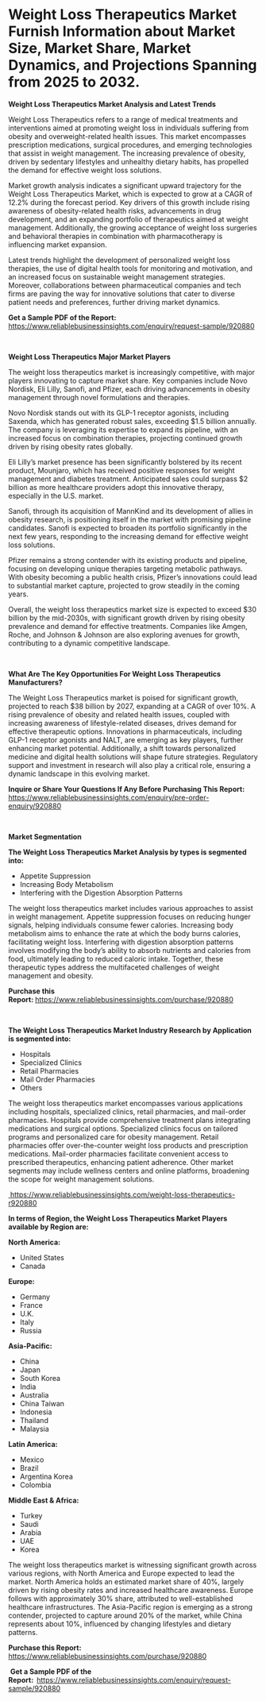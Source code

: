 <p><h1>Weight Loss Therapeutics Market Furnish Information about Market Size, Market Share, Market Dynamics, and Projections Spanning from 2025 to 2032.</h1></p><p><strong>Weight Loss Therapeutics Market Analysis and Latest Trends</strong></p>
<p><p>Weight Loss Therapeutics refers to a range of medical treatments and interventions aimed at promoting weight loss in individuals suffering from obesity and overweight-related health issues. This market encompasses prescription medications, surgical procedures, and emerging technologies that assist in weight management. The increasing prevalence of obesity, driven by sedentary lifestyles and unhealthy dietary habits, has propelled the demand for effective weight loss solutions.</p><p>Market growth analysis indicates a significant upward trajectory for the Weight Loss Therapeutics Market, which is expected to grow at a CAGR of 12.2% during the forecast period. Key drivers of this growth include rising awareness of obesity-related health risks, advancements in drug development, and an expanding portfolio of therapeutics aimed at weight management. Additionally, the growing acceptance of weight loss surgeries and behavioral therapies in combination with pharmacotherapy is influencing market expansion.</p><p>Latest trends highlight the development of personalized weight loss therapies, the use of digital health tools for monitoring and motivation, and an increased focus on sustainable weight management strategies. Moreover, collaborations between pharmaceutical companies and tech firms are paving the way for innovative solutions that cater to diverse patient needs and preferences, further driving market dynamics.</p></p>
<p><strong>Get a Sample PDF of the Report:&nbsp;</strong> <a href="https://www.reliablebusinessinsights.com/enquiry/request-sample/920880?utm_campaign=2843&utm_medium=2&utm_source=Github&utm_content=ia&utm_term=18042025&utm_id=weight-loss-therapeutics">https://www.reliablebusinessinsights.com/enquiry/request-sample/920880</a></p>
<p>&nbsp;</p>
<p><strong>Weight Loss Therapeutics Major Market Players</strong></p>
<p><p>The weight loss therapeutics market is increasingly competitive, with major players innovating to capture market share. Key companies include Novo Nordisk, Eli Lilly, Sanofi, and Pfizer, each driving advancements in obesity management through novel formulations and therapies.</p><p>Novo Nordisk stands out with its GLP-1 receptor agonists, including Saxenda, which has generated robust sales, exceeding $1.5 billion annually. The company is leveraging its expertise to expand its pipeline, with an increased focus on combination therapies, projecting continued growth driven by rising obesity rates globally.</p><p>Eli Lilly’s market presence has been significantly bolstered by its recent product, Mounjaro, which has received positive responses for weight management and diabetes treatment. Anticipated sales could surpass $2 billion as more healthcare providers adopt this innovative therapy, especially in the U.S. market.</p><p>Sanofi, through its acquisition of MannKind and its development of allies in obesity research, is positioning itself in the market with promising pipeline candidates. Sanofi is expected to broaden its portfolio significantly in the next few years, responding to the increasing demand for effective weight loss solutions.</p><p>Pfizer remains a strong contender with its existing products and pipeline, focusing on developing unique therapies targeting metabolic pathways. With obesity becoming a public health crisis, Pfizer’s innovations could lead to substantial market capture, projected to grow steadily in the coming years.</p><p>Overall, the weight loss therapeutics market size is expected to exceed $30 billion by the mid-2030s, with significant growth driven by rising obesity prevalence and demand for effective treatments. Companies like Amgen, Roche, and Johnson & Johnson are also exploring avenues for growth, contributing to a dynamic competitive landscape.</p></p>
<p>&nbsp;</p>
<p><strong>What Are The Key Opportunities For Weight Loss Therapeutics Manufacturers?</strong></p>
<p><p>The Weight Loss Therapeutics market is poised for significant growth, projected to reach $38 billion by 2027, expanding at a CAGR of over 10%. A rising prevalence of obesity and related health issues, coupled with increasing awareness of lifestyle-related diseases, drives demand for effective therapeutic options. Innovations in pharmaceuticals, including GLP-1 receptor agonists and NALT, are emerging as key players, further enhancing market potential. Additionally, a shift towards personalized medicine and digital health solutions will shape future strategies. Regulatory support and investment in research will also play a critical role, ensuring a dynamic landscape in this evolving market.</p></p>
<p><strong>Inquire or Share Your Questions If Any Before Purchasing This Report:</strong> <a href="https://www.reliablebusinessinsights.com/enquiry/pre-order-enquiry/920880?utm_campaign=2843&utm_medium=2&utm_source=Github&utm_content=ia&utm_term=18042025&utm_id=weight-loss-therapeutics">https://www.reliablebusinessinsights.com/enquiry/pre-order-enquiry/920880</a></p>
<p>&nbsp;</p>
<p><strong>Market Segmentation</strong></p>
<p><strong>The Weight Loss Therapeutics Market Analysis by types is segmented into:</strong></p>
<p><ul><li>Appetite Suppression</li><li>Increasing Body Metabolism</li><li>Interfering with the Digestion Absorption Patterns</li></ul></p>
<p><p>The weight loss therapeutics market includes various approaches to assist in weight management. Appetite suppression focuses on reducing hunger signals, helping individuals consume fewer calories. Increasing body metabolism aims to enhance the rate at which the body burns calories, facilitating weight loss. Interfering with digestion absorption patterns involves modifying the body’s ability to absorb nutrients and calories from food, ultimately leading to reduced caloric intake. Together, these therapeutic types address the multifaceted challenges of weight management and obesity.</p></p>
<p><strong>Purchase this Report:&nbsp;</strong><a href="https://www.reliablebusinessinsights.com/purchase/920880?utm_campaign=2843&utm_medium=2&utm_source=Github&utm_content=ia&utm_term=18042025&utm_id=weight-loss-therapeutics">https://www.reliablebusinessinsights.com/purchase/920880</a></p>
<p>&nbsp;</p>
<p><strong>The Weight Loss Therapeutics Market Industry Research by Application is segmented into:</strong></p>
<p><ul><li>Hospitals</li><li>Specialized Clinics</li><li>Retail Pharmacies</li><li>Mail Order Pharmacies</li><li>Others</li></ul></p>
<p><p>The weight loss therapeutics market encompasses various applications including hospitals, specialized clinics, retail pharmacies, and mail-order pharmacies. Hospitals provide comprehensive treatment plans integrating medications and surgical options. Specialized clinics focus on tailored programs and personalized care for obesity management. Retail pharmacies offer over-the-counter weight loss products and prescription medications. Mail-order pharmacies facilitate convenient access to prescribed therapeutics, enhancing patient adherence. Other market segments may include wellness centers and online platforms, broadening the scope for weight management solutions.</p></p>
<p><a href="https://www.reliablebusinessinsights.com/weight-loss-therapeutics-r920880?utm_campaign=2843&utm_medium=2&utm_source=Github&utm_content=ia&utm_term=18042025&utm_id=weight-loss-therapeutics">&nbsp;https://www.reliablebusinessinsights.com/weight-loss-therapeutics-r920880</a></p>
<p><strong>In terms of Region, the Weight Loss Therapeutics Market Players available by Region are:</strong></p>
<p>
    <p> <strong> North America: </strong>
        <ul>
            <li>United States</li>
            <li>Canada</li>
        </ul>
        </p> 
    <p> <strong> Europe: </strong>
        <ul>
            <li>Germany</li>
            <li>France</li>
            <li>U.K.</li>
            <li>Italy</li>
            <li>Russia</li>
        </ul>
        </p> 
    <p> <strong> Asia-Pacific: </strong>
        <ul>
            <li>China</li>
            <li>Japan</li>
            <li>South Korea</li>
            <li>India</li>
            <li>Australia</li>
            <li>China Taiwan</li>
            <li>Indonesia</li>
            <li>Thailand</li>
            <li>Malaysia</li>
        </ul>
        </p> 
    <p> <strong> Latin America: </strong>
        <ul>
            <li>Mexico</li>
            <li>Brazil</li>
            <li>Argentina Korea</li>
            <li>Colombia</li>
        </ul>
        </p> 
    <p> <strong> Middle East & Africa: </strong>
        <ul>
            <li>Turkey</li>
            <li>Saudi</li>
            <li>Arabia</li>
            <li>UAE</li>
            <li>Korea</li>
        </ul>
    </p>
    </p>
<p><p>The weight loss therapeutics market is witnessing significant growth across various regions, with North America and Europe expected to lead the market. North America holds an estimated market share of 40%, largely driven by rising obesity rates and increased healthcare awareness. Europe follows with approximately 30% share, attributed to well-established healthcare infrastructures. The Asia-Pacific region is emerging as a strong contender, projected to capture around 20% of the market, while China represents about 10%, influenced by changing lifestyles and dietary patterns.</p></p>
<p><strong>Purchase this Report: </strong><a href="https://www.reliablebusinessinsights.com/purchase/920880?utm_campaign=2843&utm_medium=2&utm_source=Github&utm_content=ia&utm_term=18042025&utm_id=weight-loss-therapeutics">https://www.reliablebusinessinsights.com/purchase/920880</a></p>
<p>&nbsp;<strong>Get a Sample PDF of the Report:&nbsp;&nbsp;</strong><a href="https://www.reliablebusinessinsights.com/enquiry/request-sample/920880?utm_campaign=2843&utm_medium=2&utm_source=Github&utm_content=ia&utm_term=18042025&utm_id=weight-loss-therapeutics">https://www.reliablebusinessinsights.com/enquiry/request-sample/920880</a></p>
<p><strong></strong></p>
<p><p></p><p></p><p></p></p>